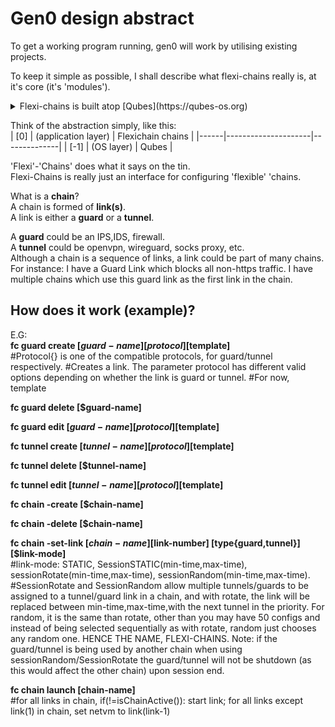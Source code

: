 <h1>Gen0 design abstract</h1>  

To get a working program running, gen0 will work by utilising existing projects.  
 


To keep it simple as possible, I shall describe what flexi-chains really is, at it's core (it's 'modules').  
<details>
  <summary>Flexi-chains is built atop [Qubes](https://qubes-os.org)</summary> 
The modules however could be further abstracted and adapted in the future to use a different compartmentalisation system - Qubes was chosen as it is open-source, has a strong community and is the most advanced that I can publicly build upon.  
</details>

Think of the abstraction simply, like this:  
| [0]  | (application layer) | Flexichain chains |
|------|---------------------|--------------|
| [-1] | (OS layer)          | Qubes        |

'Flexi'-'Chains' does what it says on the tin.  
Flexi-Chains is really just an interface for configuring 'flexible' 'chains.  

What is a **chain**?    
A chain is formed of **link(s)**.  
A link is either a **guard** or a **tunnel**.  

A **guard** could be an IPS,IDS, firewall.             
A **tunnel** could be openvpn, wireguard, socks proxy, etc.  
Although a chain is a sequence of links, a link could be part of many chains.  
For instance: I have a Guard Link which blocks all non-https traffic. I have multiple chains which use this guard link as the first link in the chain.  

<h2>How does it work (example)?</h2>  

E.G:  
**fc guard create [$guard-name] [protocol{}] [$template]**  
#Protocol{} is one of the compatible protocols, for guard/tunnel respectively.
#Creates a link. The parameter protocol has different valid options depending on whether the link is guard or tunnel.
#For now, template

**fc guard delete [$guard-name]**  

**fc guard edit [$guard-name] [protocol{}] [$template]**

**fc tunnel create [$tunnel-name] [protocol{}] [$template]**  

**fc tunnel delete [$tunnel-name]**  

**fc tunnel edit [$tunnel-name] [protocol{}] [$template]**

**fc chain -create [$chain-name]**  

**fc chain -delete [$chain-name]**  

**fc chain -set-link [$chain-name] [$link-number] [type{guard,tunnel}] [$link-mode]**       
#link-mode: STATIC, SessionSTATIC(min-time,max-time), sessionRotate(min-time,max-time), sessionRandom(min-time,max-time).  
#SessionRotate and SessionRandom allow multiple tunnels/guards to be assigned to a tunnel/guard link in a chain, and with rotate, the link will be replaced between min-time,max-time,with the next tunnel in the priority. For random, it is the same than rotate, other than you may have 50 configs and instead of being selected sequentially as with rotate, random just chooses any random one. HENCE THE NAME, FLEXI-CHAINS. Note: if the guard/tunnel is being used by another chain when using sessionRandom/SessionRotate the guard/tunnel will not be shutdown (as this would affect the other chain) upon session end.




**fc chain launch [chain-name]**  
#for all links in chain, if(!=isChainActive()): start link; for all links except link(1) in chain, set netvm to link(link-1)
